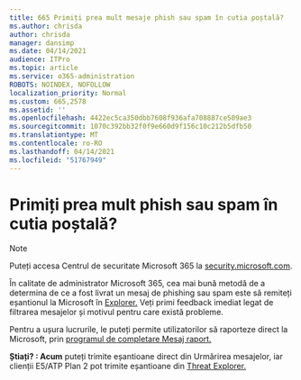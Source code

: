 ```yaml
---
title: 665 Primiți prea mult mesaje phish sau spam în cutia poștală?
ms.author: chrisda
author: chrisda
manager: dansimp
ms.date: 04/14/2021
audience: ITPro
ms.topic: article
ms.service: o365-administration
ROBOTS: NOINDEX, NOFOLLOW
localization_priority: Normal
ms.custom: 665,2578
ms.assetid: ''
ms.openlocfilehash: 4422ec5ca350dbb7608f936afa708887ce509ae3
ms.sourcegitcommit: 1070c392bb32f0f9e660d9f156c10c212b5dfb50
ms.translationtype: MT
ms.contentlocale: ro-RO
ms.lasthandoff: 04/14/2021
ms.locfileid: "51767949"
---
```

# <a name="are-you-receiving-too-much-phish-or-spam-in-your-mailbox"></a>Primiți prea mult phish sau spam în cutia poștală?

> [!NOTE]
> Puteți accesa Centrul de securitate Microsoft 365 la [security.microsoft.com](https://security.microsoft.com).

În calitate de administrator Microsoft 365, cea mai bună metodă de a determina de ce a fost livrat un mesaj de phishing sau spam este să remiteți eșantionul la Microsoft în [Explorer.](https://security.microsoft.com/reportsubmission) Veți primi feedback imediat legat de filtrarea mesajelor și motivul pentru care există probleme.

Pentru a ușura lucrurile, le puteți permite utilizatorilor să raporteze direct la Microsoft, prin [programul de completare Mesaj raport.](https://appsource.microsoft.com/product/office/WA104381180?src=office&tab=Overview)

**Știați? : Acum** puteți trimite [](https://security.microsoft.com/messagetrace) eșantioane direct din Urmărirea mesajelor, iar clienții E5/ATP Plan 2 pot trimite eșantioane din [Threat Explorer.](https://docs.microsoft.com/microsoft-365/security/office-365-security/threat-explorer)
